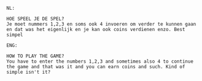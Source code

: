     NL:

    HOE SPEEL JE DE SPEL?
    Je moet nummers 1,2,3 en soms ook 4 invoeren om verder te kunnen gaan en dat was het eigenlijk en je kan ook coins verdienen enzo. Best simpel

    ENG:

    HOW TO PLAY THE GAME?
    You have to enter the numbers 1,2,3 and sometimes also 4 to continue the game and that was it and you can earn coins and such. Kind of simple isn't it?
